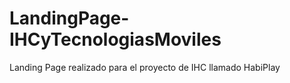# LandingPage-IHCyTecnologiasMoviles
Landing Page realizado para el proyecto de IHC llamado HabiPlay
